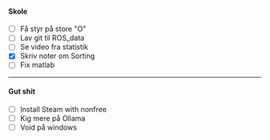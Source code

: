 #### Skole
- [ ] Få styr på store "O"
- [ ] Lav git til ROS_data
- [ ] Se video fra statistik
- [x] Skriv noter om Sorting
- [ ] Fix matlab

---
#### Gut shit
- [ ] Install Steam with nonfree
- [ ] Kig mere på Ollama
- [ ] Void på windows
